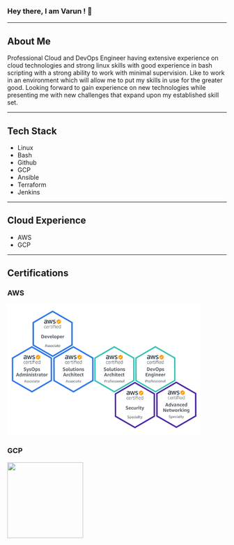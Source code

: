 
### Hey there, I am Varun ! 👋
---

## About Me
Professional Cloud and DevOps Engineer having extensive experience on cloud technologies and strong linux skills with good experience in bash scripting with a strong ability to work with minimal supervision. Like to work in an environment which will allow me to put my skills in use for the greater good.  Looking forward to gain experience on new technologies while presenting me with new challenges that expand upon my established skill set.

---

## Tech Stack
* Linux
* Bash
* Github
* GCP
* Ansible
* Terraform
* Jenkins

---
## Cloud Experience
* AWS
* GCP

---
## Certifications
### AWS
<img src="https://github.com/varunchandak/varunchandak/blob/master/aws-certification-badges-v1.png" width="auto" height="300">

### GCP
<img src="https://api.accredible.com/v1/frontend/credential_website_embed_image/badge/12940855" width="174" height="174">

<!--
* AWS Certified DevOps Engineer - Professional (EGSTC7Z1K1F1Q139)
* AWS Certified Solutions Architect - Professional (SL3EL6V111EEQX9Y)
* AWS Certified Solutions Architect - Associate (7PX9XV4K2MBQ14KX)
* AWS Certified SysOps Administrator– Associate (KP78TB1KCM4E1D5V)
* AWS Certified Developer – Associate (YHVWWVWK2BR1QHCE)
* Google Certified Associate Cloud Engineer (https://bit.ly/2l3Atuy)
* Cisco Certified Network Associate
* Redhat Certified Engineer



## Experience
**CloudCover Consultancy Pvt. Ltd.**, Pune, Maharashtra (May 2013 – January 2016)  
**Designation**: Senior DevOps Engineer

Roles and Responsibilities:
* Working on different cloud environments, such as AWS and GCP.
* Handling network infrastructure of different clients on cloud platform.
* Working with AWS CLI and Shell Scripts to automate tasks.
* Regularly create and implement shell scripts to automate processes as per requirements.
* Knowledge Transfer on new technologies or tools and shell programs developed.
* Using GitHub to maintain different repositories to collaborate on programs and different code blocks.
* Client interaction to setup cloud infrastructure with proper access policies, network configuration and compute power.
* CI/CD management using Jenkins.
* Configuration and deployment management using Ansible.
* Using GitHub to maintain repositories to collaborate and version control.
* Working with AWS CLI and Shell Scripts to automate tasks.
* Infrastructure management using Terraform/Cloudformation.
* Manage and coordinate with team on deployments and meetings.

---

**Mithi Software Technologies Pvt. Ltd.**, Pune, Maharashtra (May 2013 – January 2016)  
**Designation**: Systems Engineer

Roles and Responsibilities:  
* Monitoring, Managing and Troubleshooting the network Infrastructure.  
* Interact effectively with members of the various technical teams within the organization.  
* Servers migration from hardware to cloud on Amazon Web Services (AWS).  
* Working with AWS CLI and Shell Scripts to automate tasks.
* Configuring servers for hosted email services.
* Addressing the performance bottleneck and ensuring maximum network and Server uptime.
* Migrating servers from on-premises to Amazon Web Services (AWS).
* Employing new technologies to solve difficult problems and issues using given set of skills.
* Building and delivering stable, serviceable solutions in an independent fashion in regards with the company's requirements.
* Hands on experience on different monitoring tools such as PRTG, Nagios.
* Handling multiple instances, volumes and snapshots within a single AWS Console.
* Managing capacity of storage and NAS, such as FreeNAS, NexentaStor and related activities such as Disk Mirroring, scheduling jobs, etc.




Here are some ideas to get you started:

- 🔭 I’m currently working on ...
- 🌱 I’m currently learning ...
- 👯 I’m looking to collaborate on ...
- 🤔 I’m looking for help with ...
- 💬 Ask me about ...
- 📫 How to reach me: ...
- 😄 Pronouns: ...
- ⚡ Fun fact: ...


-->
